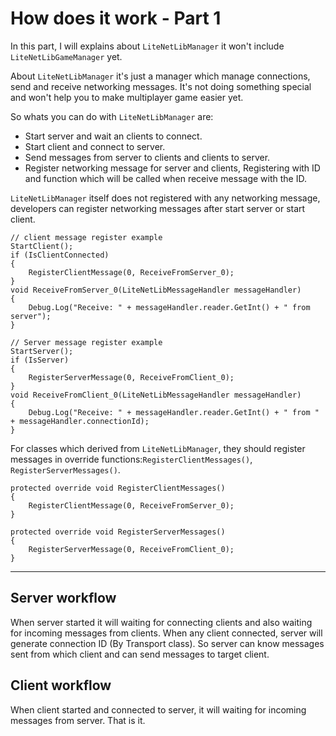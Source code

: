 # How does it work - Part 1

In this part, I will explains about `LiteNetLibManager` it won't include `LiteNetLibGameManager` yet.

About `LiteNetLibManager` it's just a manager which manage connections, send and receive networking messages. It's not doing something special and won't help you to make multiplayer game easier yet.

So whats you can do with `LiteNetLibManager` are:

* Start server and wait an clients to connect.
* Start client and connect to server.
* Send messages from server to clients and clients to server.
* Register networking message for server and clients, Registering with ID and function which will be called when receive message with the ID.

`LiteNetLibManager` itself does not registered with any networking message, developers can register networking messages after start server or start client.

```
// client message register example
StartClient();
if (IsClientConnected)
{
    RegisterClientMessage(0, ReceiveFromServer_0);
}
void ReceiveFromServer_0(LiteNetLibMessageHandler messageHandler)
{
    Debug.Log("Receive: " + messageHandler.reader.GetInt() + " from server");
}

// Server message register example
StartServer();
if (IsServer)
{
    RegisterServerMessage(0, ReceiveFromClient_0);
}
void ReceiveFromClient_0(LiteNetLibMessageHandler messageHandler)
{
    Debug.Log("Receive: " + messageHandler.reader.GetInt() + " from " + messageHandler.connectionId);
}
```

For classes which derived from `LiteNetLibManager`, they should register messages in override functions:`RegisterClientMessages()`, `RegisterServerMessages()`.

```
protected override void RegisterClientMessages()
{
    RegisterClientMessage(0, ReceiveFromServer_0);
}

protected override void RegisterServerMessages()
{
    RegisterServerMessage(0, ReceiveFromClient_0);
}
```

* * *

## Server workflow

When server started it will waiting for connecting clients and also waiting for incoming messages from clients. When any client connected, server will generate connection ID (By Transport class). So server can know messages sent from which client and can send messages to target client.

## Client workflow

When client started and connected to server, it will waiting for incoming messages from server. That is it.